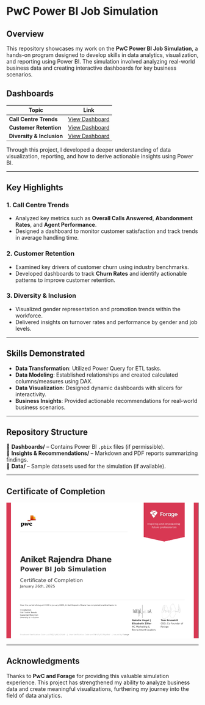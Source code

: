 # PwC Power BI Job Simulation

## Overview
This repository showcases my work on the **PwC Power BI Job Simulation**, a hands-on program designed to develop skills in data analytics, visualization, and reporting using Power BI. The simulation involved analyzing real-world business data and creating interactive dashboards for key business scenarios.

## Dashboards
| Topic                      | Link |
|----------------------------|------|
| **Call Centre Trends**     | [View Dashboard](https://app.powerbi.com/view?r=eyJrIjoiYTQ3YWI4NDUtZGM4NC00YjM0LTkxYzMtMDVjYjMwOGJkN2NkIiwidCI6ImM2ZTU0OWIzLTVmNDUtNDAzMi1hYWU5LWQ0MjQ0ZGM1YjJjNCJ9) |
| **Customer Retention**     | [View Dashboard](https://app.powerbi.com/view?r=eyJrIjoiYjE3MTdlODYtMGI2Yi00OTMyLTg2YTUtZDU3OTUwMGY2MTViIiwidCI6ImM2ZTU0OWIzLTVmNDUtNDAzMi1hYWU5LWQ0MjQ0ZGM1YjJjNCJ9&embedImagePlaceholder=true) |
| **Diversity & Inclusion**  | [View Dashboard](https://app.powerbi.com/view?r=eyJrIjoiMDdjZjkxMGYtOWUyZi00Yjk2LWJmYTUtNDY4YTNkMDBjOTk3IiwidCI6ImM2ZTU0OWIzLTVmNDUtNDAzMi1hYWU5LWQ0MjQ0ZGM1YjJjNCJ9&embedImagePlaceholder=true) |

Through this project, I developed a deeper understanding of data visualization, reporting, and how to derive actionable insights using Power BI.

---

## Key Highlights
### 1. **Call Centre Trends**
- Analyzed key metrics such as **Overall Calls Answered**, **Abandonment Rates**, and **Agent Performance**.
- Designed a dashboard to monitor customer satisfaction and track trends in average handling time.

### 2. **Customer Retention**
- Examined key drivers of customer churn using industry benchmarks.
- Developed dashboards to track **Churn Rates** and identify actionable patterns to improve customer retention.

### 3. **Diversity & Inclusion**
- Visualized gender representation and promotion trends within the workforce.
- Delivered insights on turnover rates and performance by gender and job levels.

---

## Skills Demonstrated
- **Data Transformation**: Utilized Power Query for ETL tasks.
- **Data Modeling**: Established relationships and created calculated columns/measures using DAX.
- **Data Visualization**: Designed dynamic dashboards with slicers for interactivity.
- **Business Insights**: Provided actionable recommendations for real-world business scenarios.

---

## Repository Structure
📂 **Dashboards/** – Contains Power BI `.pbix` files (if permissible).  
📂 **Insights & Recommendations/** – Markdown and PDF reports summarizing findings.  
📂 **Data/** – Sample datasets used for the simulation (if available).  

---

## Certificate of Completion
![PwC Certificate](https://github.com/Adhane/-PwC-Power-BI-Job-Simulation/blob/main/PwC%20Power%20BI%20Job%20Simulation%20Certificate.png)

---

## Acknowledgments
Thanks to **PwC and Forage** for providing this valuable simulation experience. This project has strengthened my ability to analyze business data and create meaningful visualizations, furthering my journey into the field of data analytics.

